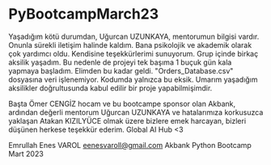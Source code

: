 # PyBootcampMarch23
Yaşadığım kötü durumdan, Uğurcan UZUNKAYA, mentorumun bilgisi vardır. Onunla sürekli iletişim halinde kaldım. Bana psikolojik ve akademik olarak çok yardımcı oldu. Kendisine teşekkürlerimi sunuyorum. Grup içinde birkaç aksilik yaşadım. Bu nedenle de projeyi tek başıma 1 buçuk gün kala yapmaya başladım. Elimden bu kadar geldi. "Orders_Database.csv" dosyasına veri işlenemiyor. Kodumda yalnızca bu eksik. Umarım yaşadığım aksilikler doğrultusunda kabul edilir bir proje yapabilmişimdir. 

Başta Ömer CENGİZ hocam ve bu bootcampe sponsor olan Akbank, ardından değerli mentorum Uğurcan UZUNKAYA ve hatalarımıza korkusuzca yaklaşan Atakan KIZILYÜCE olmak üzere bizlere emek harcayan, bizleri düşünen herkese teşekkür ederim. Global AI Hub <3

Emrullah Enes VAROL
eenesvaroll@gmail.com
Akbank Python Bootcamp Mart 2023
